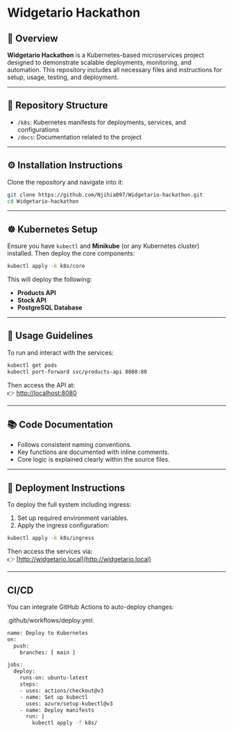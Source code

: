 # Widgetario Hackathon

## 🧩 Overview

**Widgetario Hackathon** is a Kubernetes-based microservices project designed to demonstrate scalable deployments, monitoring, and automation. This repository includes all necessary files and instructions for setup, usage, testing, and deployment.

---

## 📁 Repository Structure

- `/k8s`: Kubernetes manifests for deployments, services, and configurations  
- `/docs`: Documentation related to the project  


---

## ⚙️ Installation Instructions

Clone the repository and navigate into it:

```bash
git clone https://github.com/Njihia097/Widgetario-hackathon.git
cd Widgetario-hackathon
```

---

## ☸️ Kubernetes Setup

Ensure you have `kubectl` and **Minikube** (or any Kubernetes cluster) installed. Then deploy the core components:

```bash
kubectl apply -k k8s/core
```

This will deploy the following:
- **Products API**
- **Stock API**
- **PostgreSQL Database**

---

## 🚀 Usage Guidelines

To run and interact with the services:

```bash
kubectl get pods
kubectl port-forward svc/products-api 8080:80
```

Then access the API at:  
👉 [http://localhost:8080](http://localhost:8080)

---

## 📚 Code Documentation

- Follows consistent naming conventions.
- Key functions are documented with inline comments.
- Core logic is explained clearly within the source files.

---

## 🚢 Deployment Instructions

To deploy the full system including ingress:

1. Set up required environment variables.
2. Apply the ingress configuration:

```bash
kubectl apply -k k8s/ingress
```

Then access the services via:  
👉 [http://widgetario.local](http://widgetario.local)

---

## CI/CD
You can integrate GitHub Actions to auto-deploy changes:

.github/workflows/deploy.yml:

```bash
name: Deploy to Kubernetes  
on:  
  push:  
    branches: [ main ]

jobs:  
  deploy:  
    runs-on: ubuntu-latest  
    steps:  
    - uses: actions/checkout@v3  
    - name: Set up kubectl  
      uses: azure/setup-kubectl@v3  
    - name: Deploy manifests  
      run: |  
        kubectl apply -f k8s/
```
